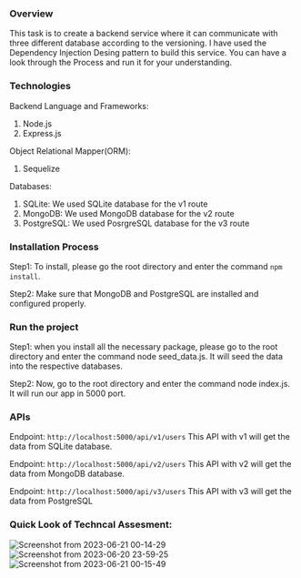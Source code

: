 ### Overview
This task is to create a backend service where it can communicate with three different database according to the versioning. I have used the Dependency Injection Desing pattern to build this service. You can have a look through the Process and run it for your understanding.

### Technologies

Backend Language and Frameworks:
1. Node.js
2. Express.js

Object Relational Mapper(ORM):
1. Sequelize

Databases:
1. SQLite: We used SQLite database for the v1 route
2. MongoDB: We used MongoDB database for the v2 route
3. PostgreSQL: We used PosrgreSQL database for the v3 route


### Installation Process
Step1: To install, please go the root directory and enter the command `npm install`.

Step2: Make sure that MongoDB and PostgreSQL are installed and configured properly.


### Run the project
Step1: when you install all the necessary package, please go to the root directory and enter the command node seed_data.js. 
It will seed the data into the respective databases.

Step2: Now, go to the root directory and enter the command node index.js. It will run our app in 5000 port.

### APIs
Endpoint: `http://localhost:5000/api/v1/users`
This API with v1 will get the data from SQLite database.

Endpoint: `http://localhost:5000/api/v2/users`
This API with v2 will get the data from MongoDB database.

Endpoint: `http://localhost:5000/api/v3/users`
This API with v3 will get the data from PostgreSQL


### Quick Look of Techncal Assesment:

![Screenshot from 2023-06-21 00-14-29](https://github.com/prashant3286/backend-database/assets/44322722/26155e54-373e-46d2-8671-73e763f0ce9e)
![Screenshot from 2023-06-20 23-59-25](https://github.com/prashant3286/backend-database/assets/44322722/d67c25d8-10d5-4741-9ce9-9e788be014de)
![Screenshot from 2023-06-21 00-15-49](https://github.com/prashant3286/backend-database/assets/44322722/9f4b831e-5006-4c49-85f5-6a8f077a82d5)



